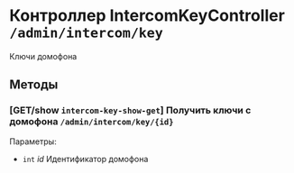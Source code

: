 # Контроллер IntercomKeyController `/admin/intercom/key`

Ключи домофона

## Методы

### [GET/show `intercom-key-show-get`] Получить ключи с домофона `/admin/intercom/key/{id}`

Параметры: 

- `int` *id* Идентификатор домофона
